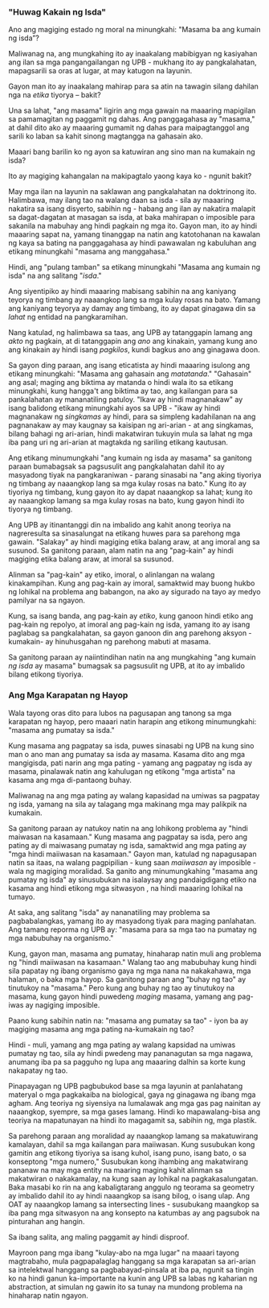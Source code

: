 ### "Huwag Kakain ng Isda"

Ano ang magiging estado ng moral na minungkahi: "Masama ba ang kumain ng isda”?

Maliwanag na, ang mungkahing ito ay inaakalang mabibigyan ng kasiyahan ang ilan sa mga pangangailangan ng UPB - mukhang ito ay pangkalahatan, mapagsarili sa oras at lugar, at may katugon na layunin.

Gayon man ito ay inaakalang mahirap para sa atin na tawagin silang dahilan nga na *etika* tiyorya – bakit?

Una sa lahat, "ang masama" ligirin ang mga gawain na maaaring mapigilan sa pamamagitan ng paggamit ng dahas. Ang panggagahasa ay "masama," at dahil dito ako ay maaaring gumamit ng dahas para maipagtanggol ang sarili ko laban sa kahit sinong magtangga na gahasain ako.

Maaari bang barilin ko ng ayon sa katuwiran ang sino man na kumakain ng isda?

Ito ay magiging kahangalan na makipagtalo yaong kaya ko - ngunit bakit?

May mga ilan na layunin na saklawan ang pangkalahatan na doktrinong ito. Halimbawa, may ilang tao na walang daan sa isda - sila ay maaaring nakatira sa isang disyerto, sabihin ng - habang ang ilan ay nakatira malapit sa dagat-dagatan at masagan sa isda, at baka mahirapan o imposible para sakanila na mabuhay ang hindi pagkain ng mga ito. Gayon man, ito ay hindi maaaring sapat na, yamang tinanggap na natin ang katotohanan na kawalan ng kaya sa bating na panggagahasa ay hindi pawawalan ng kabuluhan ang etikang minungkahi "masama ang manggahasa."

Hindi, ang "pulang tamban" sa etikang minungkahi "Masama ang kumain ng isda" na ang salitang "*isda*."

Ang siyentipiko ay hindi maaaring mabisang sabihin na ang kaniyang teyorya ng timbang ay naaangkop lang sa mga kulay rosas na bato. Yamang ang kaniyang teyorya ay damay ang timbang, ito ay dapat ginagawa din sa *lahat* ng entidad na pangkaramihan.

Nang katulad, ng halimbawa sa taas, ang UPB ay tatanggapin lamang ang *akto* ng pagkain, at di tatanggapin ang *ano* ang kinakain, yamang kung ano ang kinakain ay hindi isang *pagkilos*, kundi bagkus ano ang ginagawa doon. 

Sa gayon ding paraan, ang isang eticatista ay hindi maaaring isulong ang etikang minungkahi: "Masama ang gahasain ang *matatanda*." "Gahasain" ang asal; maging ang biktima ay matanda o hindi wala ito sa etikang minungkahi, kung hangga't ang biktima ay tao, ang kailangan para sa pankalahatan ay mananatiling patuloy. "Ikaw ay hindi magnanakaw" ay isang balidong etikang minungkahi ayos sa UPB - "ikaw ay hindi magnanakaw ng *singkamas* ay hindi, para sa simpleng kadahilanan na ang pagnanakaw ay may kaugnay sa kaisipan ng ari-arian - at ang singkamas, bilang bahagi ng ari-arian, hindi makatwiran tukuyin mula sa lahat ng mga iba pang uri ng ari-arian at magtakda ng sariling etikang kautusan.

Ang etikang minumungkahi "ang kumain ng isda ay masama" sa ganitong paraan bumabagsak sa pagsusulit ang pangkalahatan dahil ito ay masyadong tiyak na pangkaraniwan - parang sinasabi na "ang aking tiyoriya ng timbang ay naaangkop lang sa mga kulay rosas na bato." Kung ito ay tiyoriya ng timbang, kung gayon ito ay dapat naaangkop sa lahat; kung ito ay naaangkop lamang sa mga kulay rosas na bato, kung gayon hindi ito tiyorya ng timbang.

Ang UPB ay itinantanggi din na imbalido ang kahit anong teoriya na nagreresulta sa sinasalungat na etikang huwes para sa parehong mga gawain. "Salakay" ay hindi magiging etika balang araw, at ang imoral ang sa susunod. Sa ganitong paraan, alam natin na ang "pag-kain" ay hindi magiging etika balang araw, at imoral sa susunod.

Alinman sa "pag-kain" ay etiko, imoral, o alinlangan na walang kinakampihan. Kung ang pag-kain ay imoral, samaktwid may buong hukbo ng lohikal na problema ang babangon, na ako ay sigurado na tayo ay medyo pamilyar na sa ngayon.

Kung, sa isang banda, ang pag-kain ay *etiko*, kung ganoon hindi etiko ang pag-kain ng repolyo, at imoral ang pag-kain ng isda, yamang ito ay isang paglabag sa pangkalahatan, sa gayon ganoon din ang parehong aksyon - kumakain- ay hinuhusgahan ng parehong mabuti at masama.

Sa ganitong paraan ay naiintindihan natin na ang mungkahing "ang kumain *ng isda* ay masama" bumagsak sa pagsusulit ng UPB, at ito ay imbalido bilang etikong tiyoriya.

### Ang Mga Karapatan ng Hayop

Wala tayong oras dito para lubos na pagusapan ang tanong sa mga karapatan ng hayop, pero maaari natin harapin ang etikong minumungkahi: "masama ang pumatay sa isda."

Kung masama ang pagpatay sa isda, puwes sinasabi ng UPB na kung sino man o ano man ang pumatay sa isda ay masama. Kasama dito ang mga mangigisda, pati narin ang mga pating - yamang ang pagpatay ng isda ay masama, pinalawak natin ang kahulugan ng etikong "mga artista" na kasama ang mga di-pantaong buhay.

Maliwanag na ang mga pating ay walang kapasidad na umiwas sa pagpatay ng isda, yamang na sila ay talagang mga makinang mga may palikpik na kumakain.

Sa ganitong paraan ay natukoy natin na ang lohikong problema ay "hindi maiwasan na kasamaan." Kung masama ang pagpatay sa isda, pero ang pating ay di maiwasang pumatay ng isda, samaktwid ang mga pating ay "mga hindi maiiwasan na kasamaan." Gayon man, katulad ng napagusapan natin sa itaas, na walang pagpipilian - kung saan *maiiwasan* ay imposible - wala ng magiging moralidad. Sa ganito ang minumungkahing "masama ang pumatay ng isda" ay sinusubukan na isalaysay ang pandaigdigang etiko na kasama ang hindi etikong mga sitwasyon , na hindi maaaring lohikal na tumayo.

At saka, ang salitang "isda" ay nananatiling may problema sa pagbabalangkas, yamang ito ay masyadong tiyak para maging panlahatan. Ang tamang reporma ng UPB ay: "masama para sa mga tao na pumatay ng mga nabubuhay na organismo." 

Kung, gayon man, masama ang pumatay, hinaharap natin muli ang problema ng "hindi maiiwasan na kasamaan." Walang tao ang mabubuhay kung hindi sila papatay ng ibang organismo gaya ng mga nana na nakakahawa, mga halaman, o baka mga hayop. Sa ganitong paraan ang "buhay ng tao" ay tinutukoy na "masama." Pero kung ang buhay ng tao ay tinutukoy na masama, kung gayon hindi puwedeng *maging* masama, yamang ang pag-iwas ay nagiging imposible.

Paano kung sabihin natin na: "masama ang pumatay sa tao" - iyon ba ay magiging masama ang mga pating na-kumakain ng tao?

Hindi - muli, yamang ang mga pating ay walang kapsidad na umiwas pumatay ng tao, sila ay hindi pwedeng may pananagutan sa mga nagawa, anumang iba pa sa pagguho ng lupa ang maaaring dalhin sa korte kung nakapatay ng tao.

Pinapayagan ng UPB pagbubukod base sa mga layunin at panlahatang materyal o mga pagkakaiba na biological, gaya ng ginagawa ng ibang mga agham. Ang teoriya ng siyensiya na lumalawak ang mga gas pag nainitan ay naaangkop, syempre, sa mga gases lamang. Hindi ko mapawalang-bisa ang teoriya na mapatunayan na hindi ito magagamit sa, sabihin ng, mga plastik.

Sa parehong paraan ang moralidad ay naaangkop lamang sa makatuwirang kamalayan, dahil sa mga kailangan para maiiwasan. Kung susubukan kong gamitin ang etikong tiyoriya sa isang kuhol, isang puno, isang bato, o sa konseptong "mga numero," Susubukan kong ihambing ang makatwirang pananaw na may mga entity na maaring maging kahit alinman sa makatwiran o nakakamalay, na kung saan ay lohikal na pagkakasalungatan. Baka masabi ko rin na ang kabaligtarang anggulo ng teorama sa geometry ay imbalido dahil ito ay hindi naaangkop sa isang bilog, o isang ulap. Ang OAT ay naaangkop lamang sa intersecting lines - susubukang maangkop sa iba pang mga sitwasyon  na ang konsepto na katumbas ay ang pagsubok na pinturahan ang hangin.

Sa ibang salita, ang maling paggamit ay hindi disproof.

Mayroon pang mga ibang "kulay-abo na mga lugar" na maaari tayong magtrabaho, mula pagpapalaglag hanggang sa mga karapatan sa ari-arian sa intelektwal hanggang sa pagbabayad-pinsala at iba pa, ngunit sa tingin ko na hindi ganun ka-importante na kunin ang UPB sa labas ng kaharian ng abstraction, at simulan ng gawin ito sa tunay na mundong problema na hinaharap natin ngayon.
